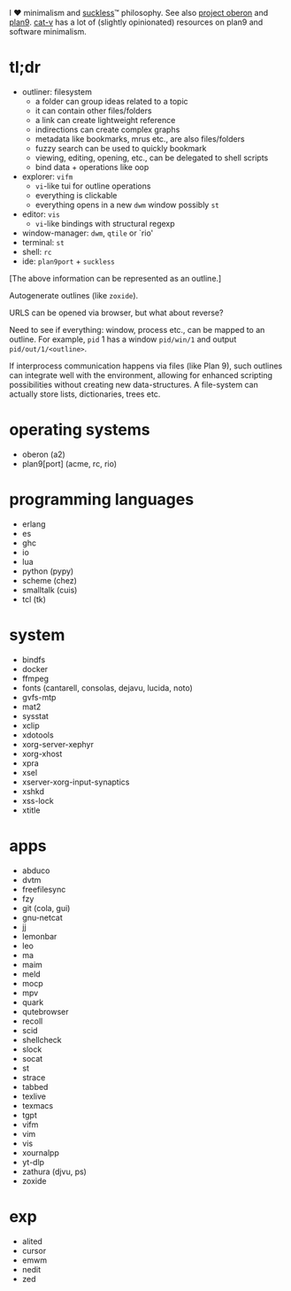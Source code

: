 I ❤ minimalism and [suckless](https://suckless.org/)™ philosophy. See also
[project oberon](https://www.projectoberon.net/) and [plan9](https://plan9.io/plan9/).
[cat-v](https://doc.cat-v.org/) has a lot of (slightly opinionated) resources
on plan9 and software minimalism.

# tl;dr

* outliner: filesystem
  * a folder can group ideas related to a topic
  * it can contain other files/folders
  * a link can create lightweight reference
  * indirections can create complex graphs
  * metadata like bookmarks, mrus  etc., are also files/folders
  * fuzzy search can be used to quickly bookmark
  * viewing, editing, opening, etc., can be delegated to shell scripts
  * bind data + operations like oop
* explorer: `vifm`
  * `vi`-like tui for outline operations
  * everything is clickable
  * everything opens in a new `dwm` window possibly `st`
* editor: `vis`
  * `vi`-like bindings with structural regexp
* window-manager: `dwm`, `qtile` or `rio'
* terminal: `st`
* shell: `rc`
* ide: `plan9port` + `suckless`

[The above information can be represented as an outline.]

Autogenerate outlines (like `zoxide`).

URLS can be opened via browser, but what about reverse?

Need to see if everything: window, process etc., can be mapped to an outline.
For example, `pid` 1 has a window `pid/win/1` and output `pid/out/1/<outline>`.

If interprocess communication happens via files (like Plan 9), such outlines
can integrate well with the environment, allowing for enhanced scripting
possibilities without creating new data-structures. A file-system can actually
store lists, dictionaries, trees etc.

# operating systems

* oberon (a2)
* plan9[port] (acme, rc, rio)

# programming languages

* erlang
* es
* ghc
* io
* lua
* python (pypy)
* scheme (chez)
* smalltalk (cuis)
* tcl (tk)

# system

* bindfs
* docker
* ffmpeg
* fonts (cantarell, consolas, dejavu, lucida, noto)
* gvfs-mtp
* mat2
* sysstat
* xclip
* xdotools
* xorg-server-xephyr
* xorg-xhost
* xpra
* xsel
* xserver-xorg-input-synaptics
* xshkd
* xss-lock
* xtitle

# apps

* abduco
* dvtm
* freefilesync
* fzy
* git (cola, gui)
* gnu-netcat
* jj
* lemonbar
* leo
* ma
* maim
* meld
* mocp
* mpv
* quark
* qutebrowser
* recoll
* scid
* shellcheck
* slock
* socat
* st
* strace
* tabbed
* texlive
* texmacs
* tgpt
* vifm
* vim
* vis
* xournalpp
* yt-dlp
* zathura (djvu, ps)
* zoxide

# exp

* alited
* cursor
* emwm
* nedit
* zed
